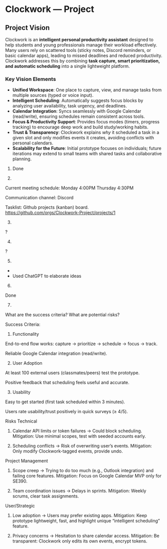 # Clockwork — Project

## **Project Vision**

Clockwork is an **intelligent personal productivity assistant** designed to help students and young professionals manage their workload effectively.  
Many users rely on scattered tools (sticky notes, Discord reminders, or basic calendar apps), leading to missed deadlines and reduced productivity.  
Clockwork addresses this by combining **task capture, smart prioritization, and automatic scheduling** into a single lightweight platform.

### **Key Vision Elements**
- **Unified Workspace**: One place to capture, view, and manage tasks from multiple sources (typed or voice input).
- **Intelligent Scheduling**: Automatically suggests focus blocks by analyzing user availability, task urgency, and deadlines.
- **Calendar Integration**: Syncs seamlessly with Google Calendar (read/write), ensuring schedules remain consistent across tools.
- **Focus & Productivity Support**: Provides focus modes (timers, progress tracking) to encourage deep work and build study/working habits.
- **Trust & Transparency**: Clockwork explains *why* it scheduled a task in a given slot and only modifies events it creates, avoiding conflicts with personal calendars.
- **Scalability for the Future**: Initial prototype focuses on individuals; future iterations may extend to small teams with shared tasks and collaborative planning.



1. Done



2. 
Current meeting schedule:
Monday 4:00PM
Thursday 4:30PM

Communication channel: Discord

Tasklist: Github projects (kanban) board. https://github.com/orgs/Clockwork-Project/projects/1

3. 
?

4. 
?

5. 
- 
- Used ChatGPT to elaborate ideas

6.
Done

7. 
What are the success criteria? What are potential risks? 

Success Criteria:

  1) Functionality
  
  End-to-end flow works: capture → prioritize → schedule → focus → track.
  
  Reliable Google Calendar integration (read/write).
  
  2) User Adoption
  
  At least 100 external users (classmates/peers) test the prototype.
  
  Positive feedback that scheduling feels useful and accurate.
  
  3) Usability
  
  Easy to get started (first task scheduled within 3 minutes).
  
  Users rate usability/trust positively in quick surveys (≥ 4/5).
 
Risks Technical

1) Calendar API limits or token failures → Could block scheduling.
Mitigation: Use minimal scopes, test with seeded accounts early.

2) Scheduling conflicts → Risk of overwriting user’s events.
Mitigation: Only modify Clockwork-tagged events, provide undo.

Project Management

1) Scope creep → Trying to do too much (e.g., Outlook integration) and failing core features.
Mitigation: Focus on Google Calendar MVP only for SE390.

2) Team coordination issues → Delays in sprints.
Mitigation: Weekly scrums, clear task assignments.

User/Strategic

1) Low adoption → Users may prefer existing apps.
Mitigation: Keep prototype lightweight, fast, and highlight unique “intelligent scheduling” feature.

2) Privacy concerns → Hesitation to share calendar access.
Mitigation: Be transparent: Clockwork only edits its own events, encrypt tokens.
